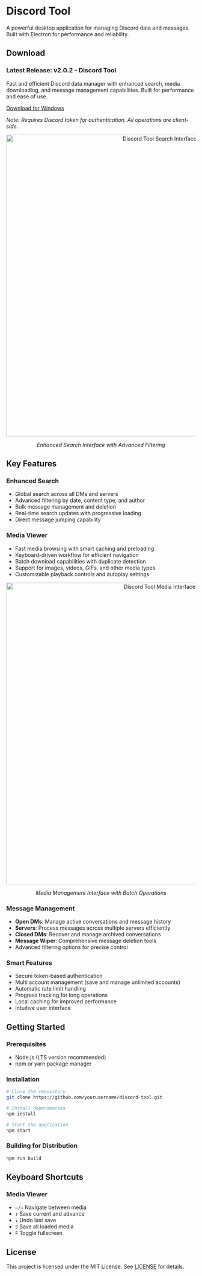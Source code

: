 # Discord Tool

A powerful desktop application for managing Discord data and messages. Built with Electron for performance and reliability.

## Download

### Latest Release: v2.0.2 - Discord Tool

Fast and efficient Discord data manager with enhanced search, media downloading, and message management capabilities. Built for performance and ease of use.

[Download for Windows](https://github.com/NathanZC/discordtool-electron/releases/download/v2.0.2/discord-tool.Setup.2.0.2.exe)

*Note: Requires Discord token for authentication. All operations are client-side.*

<div align="center">
  <img src="https://github.com/user-attachments/assets/1f0f19a8-3ebe-4c68-b049-0f4efd67d901" alt="Discord Tool Search Interface" width="800"/>
  <p><em>Enhanced Search Interface with Advanced Filtering</em></p>
</div>

## Key Features

### Enhanced Search
- Global search across all DMs and servers
- Advanced filtering by date, content type, and author
- Bulk message management and deletion
- Real-time search updates with progressive loading
- Direct message jumping capability

### Media Viewer
- Fast media browsing with smart caching and preloading
- Keyboard-driven workflow for efficient navigation
- Batch download capabilities with duplicate detection
- Support for images, videos, GIFs, and other media types
- Customizable playback controls and autoplay settings

<div align="center">
  <img src="https://github.com/user-attachments/assets/38c11b5a-5089-4659-a44d-d3167b97dc69" alt="Discord Tool Media Interface" width="800"/>
  <p><em>Media Management Interface with Batch Operations</em></p>
</div>

### Message Management
- **Open DMs**: Manage active conversations and message history
- **Servers**: Process messages across multiple servers efficiently
- **Closed DMs**: Recover and manage archived conversations
- **Message Wiper**: Comprehensive message deletion tools
- Advanced filtering options for precise control

### Smart Features
- Secure token-based authentication
- Multi account management (save and manage unlimited accounts)
- Automatic rate limit handling
- Progress tracking for long operations
- Local caching for improved performance
- Intuitive user interface

## Getting Started

### Prerequisites
- Node.js (LTS version recommended)
- npm or yarn package manager

### Installation

```bash
# Clone the repository
git clone https://github.com/yourusername/discord-tool.git

# Install dependencies
npm install

# Start the application
npm start
```

### Building for Distribution
```bash
npm run build
```

## Keyboard Shortcuts

### Media Viewer
- `←/→` Navigate between media
- `↑` Save current and advance
- `↓` Undo last save
- `S` Save all loaded media
- `F` Toggle fullscreen

## License

This project is licensed under the MIT License. See [LICENSE](LICENSE) for details.
